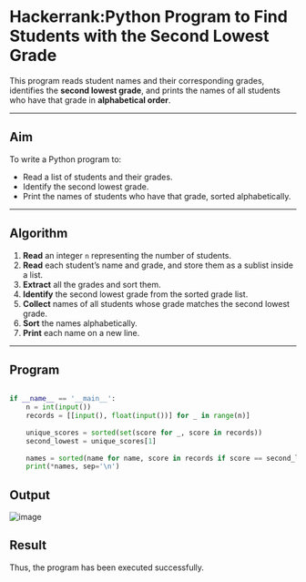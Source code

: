 #  Hackerrank:Python Program to Find Students with the Second Lowest Grade

This program reads student names and their corresponding grades, identifies the **second lowest grade**, and prints the names of all students who have that grade in **alphabetical order**.

---

##  Aim

To write a Python program to:
- Read a list of students and their grades.
- Identify the second lowest grade.
- Print the names of students who have that grade, sorted alphabetically.

---

##  Algorithm

1. **Read** an integer `n` representing the number of students.
2. **Read** each student’s name and grade, and store them as a sublist inside a list.
3. **Extract** all the grades and sort them.
4. **Identify** the second lowest grade from the sorted grade list.
5. **Collect** names of all students whose grade matches the second lowest grade.
6. **Sort** the names alphabetically.
7. **Print** each name on a new line.

---

##   Program
```python

if __name__ == '__main__':
    n = int(input())
    records = [[input(), float(input())] for _ in range(n)]
    
    unique_scores = sorted(set(score for _, score in records))
    second_lowest = unique_scores[1]
    
    names = sorted(name for name, score in records if score == second_lowest)
    print(*names, sep='\n')


```

## Output

![image](https://github.com/user-attachments/assets/f6e4cd8f-0028-4d25-b4b9-28d279776e7a)

## Result
Thus, the program has been executed successfully.

